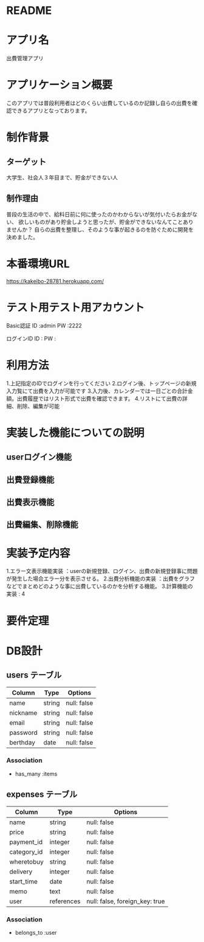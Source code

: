 # README
# アプリ名
出費管理アプリ


# アプリケーション概要
このアプリでは普段利用者はどのくらい出費しているのか記録し自らの出費を確認できるアプリとなっております。


# 制作背景
## ターゲット
大学生、社会人３年目まで、貯金ができない人

## 制作理由
普段の生活の中で、給料日前に何に使ったのかわからないが気付いたらお金がない、
欲しいものがあり貯金しようと思ったが、貯金ができないなんてことありませんか？
自らの出費を整理し、そのような事が起きるのを防ぐために開発を決めました。


# 本番環境URL
https://kakeibo-28781.herokuapp.com/


# テスト用テスト用アカウント
Basic認証
ID :admin
PW :2222

ログインID
ID :
PW :


# 利用方法
1.上記指定のIDでログインを行ってください
2.ログイン後、トップページの新規入力覧にて出費を入力が可能です
3.入力後、カレンダーでは一日ごとの合計金額。出費履歴ではリスト形式で出費を確認できます。
4.リストにて出費の詳細、削除、編集が可能


# 実装した機能についての説明

## userログイン機能


## 出費登録機能


## 出費表示機能


## 出費編集、削除機能



# 実装予定内容
1.エラー文表示機能実装 ：userの新規登録、ログイン、出費の新規登録事に問題が発生した場合エラー分を表示させる。
2.出費分析機能の実装 ：出費をグラフなどでまとめどのような事に出費しているのかを分析する機能。
3.計算機能の実装 :
4

# 要件定理



# DB設計

## users テーブル

| Column     | Type   | Options     |
| ---------- | ------ | ----------- |
| name       | string | null: false |
| nickname   | string | null: false |
| email      | string | null: false |
| password   | string | null: false |
| berthday   | date   | null: false |
### Association
- has_many :items

## expenses テーブル

| Column      | Type       | Options                        |
| ----------  | ---------- | ------------------------------ |
| name        | string     | null: false                    |
| price       | string     | null: false                    |
| payment_id  | integer    | null: false                    |
| category_id | integer    | null: false                    |
| wheretobuy  | string     | null: false                    |
| delivery    | integer    | null: false                    |
| start_time  | date       | null: false                    |
| memo        | text       | null: false                    |
| user        | references | null: false, foreign_key: true |

### Association
- belongs_to :user
